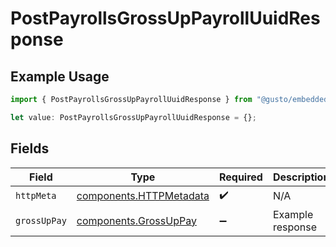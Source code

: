 # PostPayrollsGrossUpPayrollUuidResponse

## Example Usage

```typescript
import { PostPayrollsGrossUpPayrollUuidResponse } from "@gusto/embedded-api/models/operations/postpayrollsgrossuppayrolluuid.js";

let value: PostPayrollsGrossUpPayrollUuidResponse = {};
```

## Fields

| Field                                                              | Type                                                               | Required                                                           | Description                                                        |
| ------------------------------------------------------------------ | ------------------------------------------------------------------ | ------------------------------------------------------------------ | ------------------------------------------------------------------ |
| `httpMeta`                                                         | [components.HTTPMetadata](../../models/components/httpmetadata.md) | :heavy_check_mark:                                                 | N/A                                                                |
| `grossUpPay`                                                       | [components.GrossUpPay](../../models/components/grossuppay.md)     | :heavy_minus_sign:                                                 | Example response                                                   |